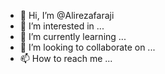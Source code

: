 - 👋 Hi, I’m @Alirezafaraji
- 👀 I’m interested in ...
- 🌱 I’m currently learning ...
- 💞️ I’m looking to collaborate on ...
- 📫 How to reach me ...

<!---
Alirezafaraji/Alirezafaraji is a ✨ special ✨ repository because its `README.md` (this file) appears on your GitHub profile.
You can click the Preview link to take a look at your changes.
--->
